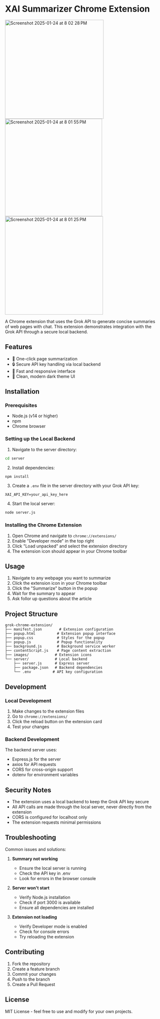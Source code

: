 # XAI Summarizer Chrome Extension
<img width="326" alt="Screenshot 2025-01-24 at 8 02 28 PM" src="https://github.com/user-attachments/assets/4fbdcdd7-868c-47ca-8a18-376e719d6bec" />
<img width="321" alt="Screenshot 2025-01-24 at 8 01 55 PM" src="https://github.com/user-attachments/assets/44b06ca1-bc77-46fc-bbc1-55a695c42597" />
<img width="324" alt="Screenshot 2025-01-24 at 8 01 25 PM" src="https://github.com/user-attachments/assets/33fcd64c-257b-408a-be8d-74b39146df88" />

A Chrome extension that uses the Grok API to generate concise summaries of web pages with chat. This extension demonstrates integration with the Grok API through a secure local backend.

## Features

- 🚀 One-click page summarization
- 🔒 Secure API key handling via local backend
- 💨 Fast and responsive interface
- 🎨 Clean, modern dark theme UI

## Installation

### Prerequisites

- Node.js (v14 or higher)
- npm
- Chrome browser

### Setting up the Local Backend

1. Navigate to the server directory:
```bash
cd server
```

2. Install dependencies:
```bash
npm install
```

3. Create a `.env` file in the server directory with your Grok API key:
```
XAI_API_KEY=your_api_key_here
```

4. Start the local server:
```bash
node server.js
```

### Installing the Chrome Extension

1. Open Chrome and navigate to `chrome://extensions/`
2. Enable "Developer mode" in the top right
3. Click "Load unpacked" and select the extension directory
4. The extension icon should appear in your Chrome toolbar

## Usage

1. Navigate to any webpage you want to summarize
2. Click the extension icon in your Chrome toolbar
3. Click the "Summarize" button in the popup
4. Wait for the summary to appear
5. Ask follor up questions about the article

## Project Structure

```
grok-chrome-extension/
├── manifest.json        # Extension configuration
├── popup.html          # Extension popup interface
├── popup.css           # Styles for the popup
├── popup.js            # Popup functionality
├── background.js       # Background service worker
├── contentScript.js    # Page content extraction
├── images/            # Extension icons
└── server/            # Local backend
    ├── server.js      # Express server
    ├── package.json   # Backend dependencies
    └── .env          # API key configuration
```

## Development

### Local Development

1. Make changes to the extension files
2. Go to `chrome://extensions/`
3. Click the reload button on the extension card
4. Test your changes

### Backend Development

The backend server uses:
- Express.js for the server
- axios for API requests
- CORS for cross-origin support
- dotenv for environment variables

## Security Notes

- The extension uses a local backend to keep the Grok API key secure
- All API calls are made through the local server, never directly from the extension
- CORS is configured for localhost only
- The extension requests minimal permissions

## Troubleshooting

Common issues and solutions:

1. **Summary not working**
   - Ensure the local server is running
   - Check the API key in .env
   - Look for errors in the browser console

2. **Server won't start**
   - Verify Node.js installation
   - Check if port 3000 is available
   - Ensure all dependencies are installed

3. **Extension not loading**
   - Verify Developer mode is enabled
   - Check for console errors
   - Try reloading the extension

## Contributing

1. Fork the repository
2. Create a feature branch
3. Commit your changes
4. Push to the branch
5. Create a Pull Request

## License

MIT License - feel free to use and modify for your own projects.
